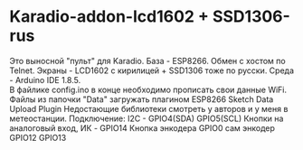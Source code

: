 # Karadio-addon-lcd1602 + SSD1306-rus
Это выносной "пульт" для Karadio. База - ESP8266. Обмен с хостом по Telnet. Экраны - LCD1602 с кирилицей + SSD1306 тоже по русски. 
Среда - Arduino IDE 1.8.5.  
В файлике config.ino в конце необходимо прописать свои данные WiFi.  
Файлы из папочки "Data" загружать плагином ESP8266 Sketch Data Upload Plugin
Недостающие библиотеки смотреть у авторов и у меня в метеостанции.
Подключение: I2C - GPIO4(SDA) GPIO5(SCL) Кнопки на аналоговый вход, ИК - GPIO14 Кнопка энкодера GPIO0 сам энкодер GPIO12 GPIO13 
